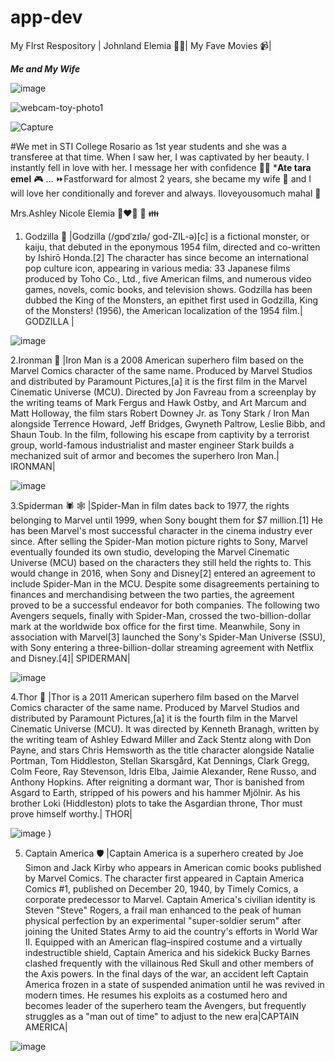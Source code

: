 # app-dev
My FIrst Respository
	| Johnland Elemia  👨‍🦲| My Fave Movies 📹|



***Me and My Wife***

![image](https://github.com/user-attachments/assets/cf8e3fd1-9138-470b-ad1a-fbb73ed7fc5c)


![webcam-toy-photo1](https://github.com/user-attachments/assets/29a71f82-5fb3-41d8-bbcf-cb279dc4dcfc)

![Capture](https://github.com/user-attachments/assets/2a61547f-5662-45c9-a294-c427ec7d5c77)



#We met in STI College Rosario as 1st year students and she was a transferee at that time. When I saw her, I was captivated by her beauty. I instantly fell in love with her. 
I message her with confidence 📱📧 ***Ate tara emel** 🎮 ... ⏩Fastforward for almost 2 years, she became my wife 👫  and I will love her conditionally and forever and always. Iloveyousomuch mahal 💋


Mrs.Ashley Nicole Elemia 👨‍❤️‍👨 💒 👪
 

 

1. Godzilla 🦎
|Godzilla (/ɡɒdˈzɪlə/ ɡod-ZIL-ə)[c] is a fictional monster, or kaiju, that debuted in the eponymous 1954 film, directed and co-written by Ishirō Honda.[2] The character has since become an international pop culture icon, appearing in various media: 33 Japanese films produced by Toho Co., Ltd., five American films, and numerous video games, novels, comic books, and television shows. Godzilla has been dubbed the King of the Monsters, an epithet first used in Godzilla, King of the Monsters! (1956), the American localization of the 1954 film.| GODZILLA |

![image](https://github.com/user-attachments/assets/3408e711-0864-4d3a-8fe2-fdf0619b4070)


2.Ironman 🤖
|Iron Man is a 2008 American superhero film based on the Marvel Comics character of the same name. Produced by Marvel Studios and distributed by Paramount Pictures,[a] it is the first film in the Marvel Cinematic Universe (MCU). Directed by Jon Favreau from a screenplay by the writing teams of Mark Fergus and Hawk Ostby, and Art Marcum and Matt Holloway, the film stars Robert Downey Jr. as Tony Stark / Iron Man alongside Terrence Howard, Jeff Bridges, Gwyneth Paltrow, Leslie Bibb, and Shaun Toub. In the film, following his escape from captivity by a terrorist group, world-famous industrialist and master engineer Stark builds a mechanized suit of armor and becomes the superhero Iron Man.| IRONMAN|

![image](https://github.com/user-attachments/assets/ee527c77-1fb8-4d2d-8446-694ecb4024aa)



 3.Spiderman 🕷️ 🕸️
|Spider-Man in film dates back to 1977, the rights belonging to Marvel until 1999, when Sony bought them for $7 million.[1] He has been Marvel's most successful character in the cinema industry ever since. After selling the Spider-Man motion picture rights to Sony, Marvel eventually founded its own studio, developing the Marvel Cinematic Universe (MCU) based on the characters they still held the rights to. This would change in 2016, when Sony and Disney[2] entered an agreement to include Spider-Man in the MCU. Despite some disagreements pertaining to finances and merchandising between the two parties, the agreement proved to be a successful endeavor for both companies. The following two Avengers sequels, finally with Spider-Man, crossed the two-billion-dollar mark at the worldwide box office for the first time. Meanwhile, Sony in association with Marvel[3] launched the Sony's Spider-Man Universe (SSU), with Sony entering a three-billion-dollar streaming agreement with Netflix and Disney.[4]| SPIDERMAN|

![image](https://github.com/user-attachments/assets/c448c996-5187-4f69-aa29-f8962151b701)



 4.Thor 🔨
|Thor is a 2011 American superhero film based on the Marvel Comics character of the same name. Produced by Marvel Studios and distributed by Paramount Pictures,[a] it is the fourth film in the Marvel Cinematic Universe (MCU). It was directed by Kenneth Branagh, written by the writing team of Ashley Edward Miller and Zack Stentz along with Don Payne, and stars Chris Hemsworth as the title character alongside Natalie Portman, Tom Hiddleston, Stellan Skarsgård, Kat Dennings, Clark Gregg, Colm Feore, Ray Stevenson, Idris Elba, Jaimie Alexander, Rene Russo, and Anthony Hopkins. After reigniting a dormant war, Thor is banished from Asgard to Earth, stripped of his powers and his hammer Mjölnir. As his brother Loki (Hiddleston) plots to take the Asgardian throne, Thor must prove himself worthy.| THOR|

![image](https://github.com/user-attachments/assets/25931355-283b-441d-914d-49a1dcd20bb9)
)

5. Captain America 🛡️
|Captain America is a superhero created by Joe Simon and Jack Kirby who appears in American comic books published by Marvel Comics. The character first appeared in Captain America Comics #1, published on December 20, 1940, by Timely Comics, a corporate predecessor to Marvel. Captain America's civilian identity is Steven "Steve" Rogers, a frail man enhanced to the peak of human physical perfection by an experimental "super-soldier serum" after joining the United States Army to aid the country's efforts in World War II. Equipped with an American flag–inspired costume and a virtually indestructible shield, Captain America and his sidekick Bucky Barnes clashed frequently with the villainous Red Skull and other members of the Axis powers. In the final days of the war, an accident left Captain America frozen in a state of suspended animation until he was revived in modern times. He resumes his exploits as a costumed hero and becomes leader of the superhero team the Avengers, but frequently struggles as a "man out of time" to adjust to the new era|CAPTAIN AMERICA|


![image](https://github.com/user-attachments/assets/c5bf5578-2532-46b7-b101-4ba18e153fe8)

